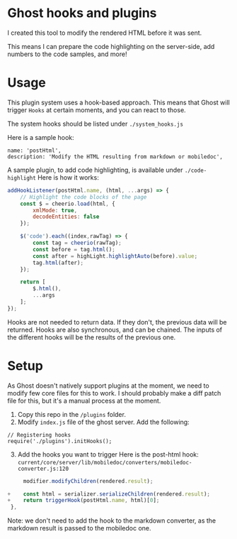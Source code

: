 # Ghost hooks and plugins

I created this tool to modify the rendered HTML before it was sent.

This means I can prepare the code highlighting on the server-side, add numbers to the code samples, and more!

# Usage
This plugin system uses a hook-based approach.
This means that Ghost will trigger `Hooks` at certain moments, and you can react to those.

The system hooks should be listed under `./system_hooks.js`

Here is a sample hook:
```
name: 'postHtml',
description: 'Modify the HTML resulting from markdown or mobiledoc',
```

A sample plugin, to add code highlighting, is available under `./code-highlight`
Here is how it works:

```javascript
addHookListener(postHtml.name, (html, ...args) => {
    // Highlight the code blocks of the page
    const $ = cheerio.load(html, {
        xmlMode: true,
        decodeEntities: false
    });

    $('code').each((index,rawTag) => {
        const tag = cheerio(rawTag);
        const before = tag.html();
        const after = highLight.highlightAuto(before).value;
        tag.html(after);
    });

    return [
        $.html(),
        ...args
    ];
});
```

Hooks are not needed to return data. If they don't, the previous data will be returned.
Hooks are also synchronous, and can be chained.
The inputs of the different hooks will be the results of the previous one.

# Setup
As Ghost doesn't natively support plugins at the moment, we need to modify few core files for this to work.
I should probably make a diff patch file for this, but it's a manual process at the moment.

1. Copy this repo in the `/plugins` folder.
2. Modify `index.js` file of the ghost server. Add the following:
```
// Registering hooks
require('./plugins').initHooks();
```

3. Add the hooks you want to trigger
Here is the post-html hook:
`current/core/server/lib/mobiledoc/converters/mobiledoc-converter.js:120`
```javascript
     modifier.modifyChildren(rendered.result);

+    const html = serializer.serializeChildren(rendered.result);
+    return triggerHook(postHtml.name, html)[0];
 },
```

Note: we don't need to add the hook to the markdown converter, as the markdown result is passed to the mobiledoc one.

